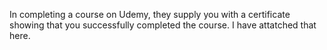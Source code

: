 In completing a course on Udemy, they supply you with a certificate showing that you successfully completed the course. I have attatched that here.
